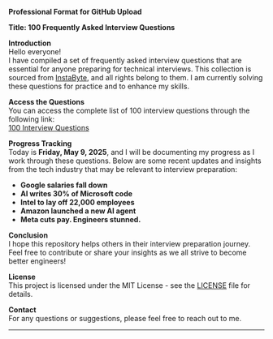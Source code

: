 **Professional Format for GitHub Upload**


**Title: 100 Frequently Asked Interview Questions**


**Introduction**  
Hello everyone!  
I have compiled a set of frequently asked interview questions that are essential for anyone preparing for technical interviews. This collection is sourced from [InstaByte](https://instabyte.io/), and all rights belong to them. I am currently solving these questions for practice and to enhance my skills.


**Access the Questions**  
You can access the complete list of 100 interview questions through the following link:  
[100 Interview Questions](https://instabyte.io/p/interview-master-100)


**Progress Tracking**  
Today is **Friday, May 9, 2025**, and I will be documenting my progress as I work through these questions. Below are some recent updates and insights from the tech industry that may be relevant to interview preparation:


- **Google salaries fall down**  
- **AI writes 30% of Microsoft code**  
- **Intel to lay off 22,000 employees**  
- **Amazon launched a new AI agent**  
- **Meta cuts pay. Engineers stunned.**  


**Conclusion**  
I hope this repository helps others in their interview preparation journey. Feel free to contribute or share your insights as we all strive to become better engineers!


**License**  
This project is licensed under the MIT License - see the [LICENSE](https://github.com/Bagathexe/100-Interview-Questions/blob/main/LICENSE.txt) file for details.

**Contact**  
For any questions or suggestions, please feel free to reach out to me.


---
